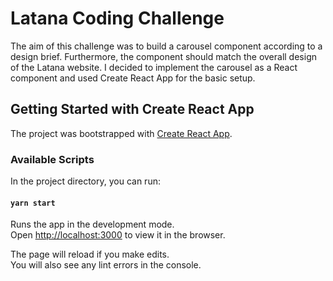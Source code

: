 # Latana Coding Challenge

The aim of this challenge was to build a carousel component according to a design brief. Furthermore, the component should match the overall design of the Latana website. I decided to implement the carousel as a React component and used Create React App for the basic setup.

## Getting Started with Create React App

The project was bootstrapped with [Create React App](https://github.com/facebook/create-react-app).

### Available Scripts

In the project directory, you can run:

#### `yarn start`

Runs the app in the development mode.\
Open [http://localhost:3000](http://localhost:3000) to view it in the browser.

The page will reload if you make edits.\
You will also see any lint errors in the console.
